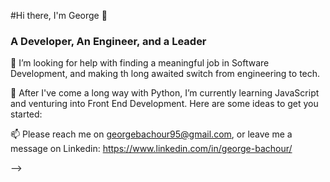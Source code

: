 #Hi there, I'm George 👋
### A Developer, An Engineer, and a Leader

🤔 I’m looking for help with finding a meaningful job in Software Development, and making th long awaited switch from engineering to tech.

🌱 After I've come a long way with Python, I’m currently learning JavaScript and venturing into Front End Development. 
Here are some ideas to get you started:

 📫 Please reach me on georgebachour95@gmail.com, or leave me a message on Linkedin: https://www.linkedin.com/in/george-bachour/

-->
